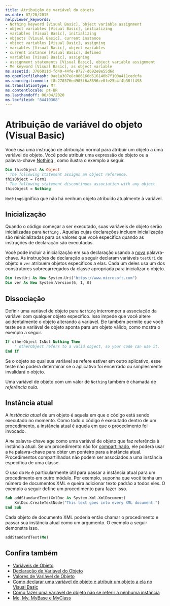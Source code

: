 ```yaml
---
title: Atribuição de variável do objeto
ms.date: 07/20/2015
helpviewer_keywords:
- Nothing keyword [Visual Basic], object variable assignment
- object variables [Visual Basic], initializing
- variables [Visual Basic], initializing
- objects [Visual Basic], current instance
- object variables [Visual Basic], assigning
- variables [Visual Basic], object variables
- current instance [Visual Basic], defined
- variables [Visual Basic], assigning
- assignment statements [Visual Basic], object variable assignment
- Me keyword [Visual Basic], as object variable
ms.assetid: 3706811d-fd40-44fe-8727-d692e8e55d6d
ms.openlocfilehash: 9ae1a307e8c886166d516140b7f100a411cedcfa
ms.sourcegitcommit: f8c270376ed905f6a8896ce0fe25b4f4b38ff498
ms.translationtype: MT
ms.contentlocale: pt-BR
ms.lasthandoff: 06/04/2020
ms.locfileid: "84410368"
---
```

# <a name="object-variable-assignment-visual-basic"></a>Atribuição de variável do objeto (Visual Basic)

Você usa uma instrução de atribuição normal para atribuir um objeto a uma variável de objeto. Você pode atribuir uma expressão de objeto ou a palavra-chave [Nothing](../../../language-reference/nothing.md) , como ilustra o exemplo a seguir.

```vb
Dim thisObject As Object
' The following statement assigns an object reference.
thisObject = Form1
' The following statement discontinues association with any object.
thisObject = Nothing
```

`Nothing`significa que não há nenhum objeto atribuído atualmente à variável.

## <a name="initialization"></a>Inicialização

Quando o código começar a ser executado, suas variáveis de objeto serão inicializadas para `Nothing` . Aquelas cujas declarações incluem inicialização são reinicializadas para os valores que você especifica quando as instruções de declaração são executadas.

Você pode incluir a inicialização em sua declaração usando a [nova](../../../language-reference/operators/new-operator.md) palavra-chave. As instruções de declaração a seguir declaram variáveis `testUri` de objeto e `ver` atribuem objetos específicos a elas. Cada um deles usa um dos construtores sobrecarregados da classe apropriada para inicializar o objeto.

```vb
Dim testUri As New System.Uri("https://www.microsoft.com")
Dim ver As New System.Version(6, 1, 0)
```

## <a name="disassociation"></a>Dissociação

Definir uma variável de objeto para `Nothing` interromper a associação da variável com qualquer objeto específico. Isso impede que você altere acidentalmente o objeto alterando a variável. Ele também permite que você teste se a variável de objeto aponta para um objeto válido, como mostra o exemplo a seguir.

```vb
If otherObject IsNot Nothing Then
    ' otherObject refers to a valid object, so your code can use it.
End If
```

Se o objeto ao qual sua variável se refere estiver em outro aplicativo, esse teste não poderá determinar se o aplicativo foi encerrado ou simplesmente invalidará o objeto.

Uma variável de objeto com um valor de `Nothing` também é chamada de *referência nula*.

## <a name="current-instance"></a>Instância atual

A *instância atual* de um objeto é aquela em que o código está sendo executado no momento. Como todo o código é executado dentro de um procedimento, a instância atual é aquela em que o procedimento foi invocado.

A `Me` palavra-chave age como uma variável de objeto que faz referência à instância atual. Se um procedimento não for [compartilhado](../../../language-reference/modifiers/shared.md), ele poderá usar a `Me` palavra-chave para obter um ponteiro para a instância atual. Procedimentos compartilhados não podem ser associados a uma instância específica de uma classe.

O uso do `Me` é particularmente útil para passar a instância atual para um procedimento em outro módulo. Por exemplo, suponha que você tenha um número de documentos XML e queira adicionar texto padrão a todos eles. O exemplo a seguir define um procedimento para fazer isso.

```vb
Sub addStandardText(XmlDoc As System.Xml.XmlDocument)
    XmlDoc.CreateTextNode("This text goes into every XML document.")
End Sub
```

Cada objeto de documento XML poderia então chamar o procedimento e passar sua instância atual como um argumento. O exemplo a seguir demonstra isso.

```vb
addStandardText(Me)
```

## <a name="see-also"></a>Confira também

- [Variáveis de Objeto](object-variables.md)
- [Declaração de Variável do Objeto](object-variable-declaration.md)
- [Valores de Variável de Objeto](object-variable-values.md)
- [Como declarar uma variável de objeto e atribuir um objeto a ela no Visual Basic](how-to-declare-an-object-variable-and-assign-an-object-to-it.md)
- [Como fazer uma variável de objeto não se referir a nenhuma instância](how-to-make-an-object-variable-not-refer-to-any-instance.md)
- [Me, My, MyBase e MyClass](../../program-structure/me-my-mybase-and-myclass.md)
